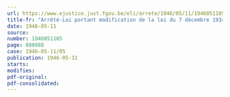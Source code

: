 ```yaml
---
url: https://www.ejustice.just.fgov.be/eli/arrete/1946/05/11/1946051105/justel
title-fr: "Arrêté-Loi portant modification de la loi du 7 décembre 1934 instituant l'Office central de la Petite Epargne"
date: 1946-05-11
source:
number: 1946051105
page: 888888
case: 1946-05-11/05
publication: 1946-05-31
starts:
modifies:
pdf-original:
pdf-consolidated:
---
```


